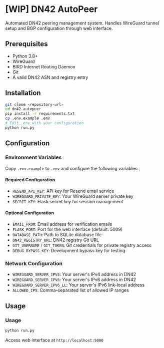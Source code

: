 # [WIP] DN42 AutoPeer

Automated DN42 peering management system. Handles WireGuard tunnel setup and BGP configuration through web interface.

## Prerequisites

- Python 3.8+
- WireGuard
- BIRD Internet Routing Daemon
- Git
- A valid DN42 ASN and registry entry

## Installation

```bash
git clone <repository-url>
cd dn42-autopeer
pip install -r requirements.txt
cp .env.example .env
# Edit .env with your configuration
python run.py
```

## Configuration

### Environment Variables

Copy `.env.example` to `.env` and configure the following variables:

#### Required Configuration

- `RESEND_API_KEY`: API key for Resend email service
- `WIREGUARD_PRIVATE_KEY`: Your WireGuard server private key
- `SECRET_KEY`: Flask secret key for session management

#### Optional Configuration

- `EMAIL_FROM`: Email address for verification emails
- `FLASK_PORT`: Port for the web interface (default: 5009)
- `DATABASE_PATH`: Path to SQLite database file
- `DN42_REGISTRY_URL`: DN42 registry Git URL
- `GIT_USERNAME` / `GIT_TOKEN`: Git credentials for private registry access
- `DEBUG_BYPASS_KEY`: Development bypass key for testing

### Network Configuration

- `WIREGUARD_SERVER_IPV4`: Your server's IPv4 address in DN42
- `WIREGUARD_SERVER_IPV6`: Your server's IPv6 address in DN42
- `WIREGUARD_SERVER_IPV6_LL`: Your server's IPv6 link-local address
- `ALLOWED_IPS`: Comma-separated list of allowed IP ranges

## Usage

### Usage

```bash
python run.py
```

Access web interface at `http://localhost:5000`
